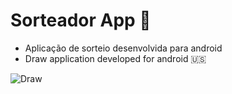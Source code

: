 # Sorteador App :mage:

 - Aplicação de sorteio desenvolvida para android
 - Draw application developed for android :us:

![Draw](https://user-images.githubusercontent.com/90936908/138370091-74598a56-2a13-4667-8162-f3eda9c09de4.png)
